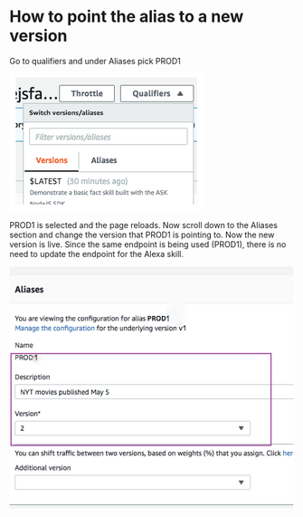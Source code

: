 # How to point the alias to a new version 

Go to qualifiers and under Aliases pick PROD1

![qualifiers](../assets/8_qualifiers.png)

PROD1 is selected and the page reloads. Now scroll down to the Aliases section and change the version that PROD1 is pointing to. Now the new version is live. Since the same endpoint is being used (PROD1), there is no need to update the endpoint for the Alexa skill.

![alias](../assets/3_alias.png)